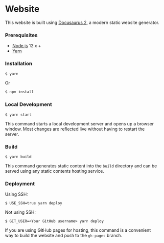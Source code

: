 # Website

This website is built using [Docusaurus 2](https://docusaurus.io/), a modern static website generator.

### Prerequisites

- [Node.js](https://nodejs.org/) 12.x + 
- [Yarn](https://yarnpkg.com/cli/install)

### Installation

```bash
$ yarn
```
Or
```bash
$ npm install
```

### Local Development

```
$ yarn start
```

This command starts a local development server and opens up a browser window. Most changes are reflected live without having to restart the server.

### Build

```
$ yarn build
```

This command generates static content into the `build` directory and can be served using any static contents hosting service.

### Deployment

Using SSH:

```
$ USE_SSH=true yarn deploy
```

Not using SSH:

```
$ GIT_USER=<Your GitHub username> yarn deploy
```

If you are using GitHub pages for hosting, this command is a convenient way to build the website and push to the `gh-pages` branch.
